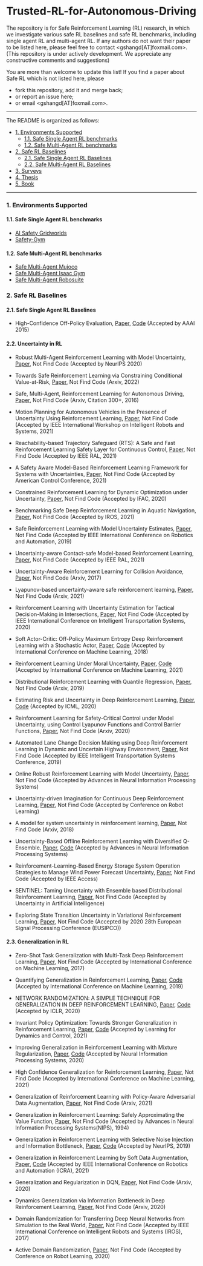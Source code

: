 # Trusted-RL-for-Autonomous-Driving








The repository is for Safe Reinforcement Learning (RL) research, in which we investigate various safe RL baselines and safe RL benchmarks, including single agent RL and multi-agent RL. If any authors do not want their paper to be listed here, please feel free to contact <gshangd[AT]foxmail.com>. (This repository is under actively development. We appreciate any constructive comments and suggestions)


You are more than welcome to update this list! If you find a paper about Safe RL which is not listed here, please

- fork this repository, add it and merge back;
- or report an issue here;
- or email <gshangd[AT]foxmail.com>.

***
The README is organized as follows:
- [1. Environments Supported](#1-environments-supported)
  * [1.1. Safe Single Agent RL benchmarks](#11-safe-single-agent-rl-benchmarks)
  * [1.2. Safe Multi-Agent RL benchmarks](#12-safe-multi-agent-rl-benchmarks)
- [2. Safe RL Baselines](#2-safe-rl-baselines)
  * [2.1. Safe Single Agent RL Baselines](#21-safe-single-agent-rl-baselines)
  * [2.2. Safe Multi-Agent RL Baselines](#22-safe-multi-agent-rl-baselines)
- [3. Surveys](#3-surveys)
- [4. Thesis](#4-thesis)
- [5. Book](#5-book)

***



### 1. Environments Supported
#### 1.1. Safe Single Agent RL benchmarks
- [AI Safety Gridworlds](https://github.com/deepmind/ai-safety-gridworlds)
- [Safety-Gym](https://github.com/openai/safety-gym)

#### 1.2. Safe Multi-Agent RL benchmarks
- [Safe Multi-Agent Mujoco](https://github.com/chauncygu/Safe-Multi-Agent-Mujoco)
- [Safe Multi-Agent Isaac Gym](https://github.com/chauncygu/Safe-Multi-Agent-Isaac-Gym)
- [Safe Multi-Agent Robosuite](https://github.com/chauncygu/Safe-Multi-Agent-Robosuite)



### 2. Safe RL Baselines

#### 2.1. Safe Single Agent RL Baselines

- High-Confidence Off-Policy Evaluation, [Paper](https://www.ics.uci.edu/~dechter/courses/ics-295/winter-2018/papers/2015Thomas2015.pdf), [Code](https://github.com/chauncygu/Safe-Reinforcement-Learning-Baseline/tree/main/Safe-RL/safeRL) (Accepted by AAAI 2015)

#### 2.2. Uncertainty in RL

- Robust Multi-Agent Reinforcement Learning with Model Uncertainty, [Paper](https://proceedings.neurips.cc/paper/2020/file/774412967f19ea61d448977ad9749078-Paper.pdf), Not Find Code (Accepted by NeurIPS 2020)

- Towards Safe Reinforcement Learning via Constraining Conditional Value-at-Risk, [Paper](https://arxiv.org/pdf/2206.04436.pdf), Not Find Code (Arxiv, 2022)

- Safe, Multi-Agent, Reinforcement Learning for Autonomous Driving, [Paper](https://arxiv.org/pdf/1610.03295.pdf), Not Find Code (Arxiv, Citation 300+, 2016)

- Motion Planning for Autonomous Vehicles in the Presence of Uncertainty Using Reinforcement Learning, [Paper]([https://arxiv.org/pdf/2110.00640v1.pdf](https://ieeexplore.ieee.org/stamp/stamp.jsp?tp=&arnumber=9636480)), Not Find Code (Accepted by IEEE International Workshop on Intelligent Robots and Systems, 2021)

- Reachability-based Trajectory Safeguard (RTS): A Safe and Fast Reinforcement Learning Safety Layer for Continuous Control, [Paper](https://ieeexplore.ieee.org/stamp/stamp.jsp?tp=&arnumber=9369910), Not Find Code (Accepted by IEEE RAL, 2021)

- A Safety Aware Model-Based Reinforcement Learning Framework for Systems with Uncertainties, [Paper](https://scc-lab.github.io/Preprints/SCC.Mahmud.Hareland.ea2021.pdf), Not Find Code (Accepted by American Control Conference, 2021)

- Constrained Reinforcement Learning for Dynamic Optimization under Uncertainty, [Paper](https://www.sciencedirect.com/science/article/pii/S2405896320306455), Not Find Code (Accepted by IFAC, 2020)

- Benchmarking Safe Deep Reinforcement Learning in Aquatic Navigation, [Paper](https://arxiv.org/pdf/2110.00640v1.pdf), Not Find Code (Accepted by IROS, 2021)

- Safe Reinforcement Learning with Model Uncertainty Estimates, [Paper](https://ieeexplore.ieee.org/stamp/stamp.jsp?tp=&arnumber=8793611), Not Find Code (Accepted by IEEE International Conference on Robotics and Automation, 2019)

- Uncertainty-aware Contact-safe Model-based Reinforcement Learning, [Paper](https://ieeexplore.ieee.org/stamp/stamp.jsp?tp=&arnumber=9376242), Not Find Code (Accepted by IEEE RAL, 2021)

- Uncertainty-Aware Reinforcement Learning for Collision Avoidance, [Paper](https://arxiv.org/pdf/1702.01182.pdf), Not Find Code (Arxiv, 2017)

- Lyapunov-based uncertainty-aware safe reinforcement learning, [Paper](https://arxiv.org/ftp/arxiv/papers/2107/2107.13944.pdf), Not Find Code (Arxiv, 2021)

- Reinforcement Learning with Uncertainty Estimation for Tactical Decision-Making in Intersections, [Paper](https://ieeexplore.ieee.org/stamp/stamp.jsp?tp=&arnumber=9294407), Not Find Code (Accepted by IEEE International Conference on Intelligent Transportation Systems, 2020)

- Soft Actor-Critic: Off-Policy Maximum Entropy Deep Reinforcement Learning with a Stochastic Actor, [Paper](https://proceedings.mlr.press/v80/haarnoja18b.html), [Code](https://github.com/haarnoja/sac) (Accepted by International Conference on Machine Learning, 2018)

- Reinforcement Learning Under Moral Uncertainty, [Paper](https://proceedings.mlr.press/v139/ecoffet21a.html), [Code](https://github.com/uber-research/normative-uncertainty) (Accepted by International Conference on Machine Learning, 2021)

- Distributional Reinforcement Learning with Quantile Regression, [Paper](https://arxiv.org/pdf/1710.10044.pdf), Not Find Code (Arxiv, 2019)

- Estimating Risk and Uncertainty in Deep Reinforcement Learning, [Paper](https://arxiv.org/abs/1905.09638), [Code](https://github.com/IndustAI/risk-and-uncertainty) (Accepted by ICML, 2020)

- Reinforcement Learning for Safety-Critical Control under Model Uncertainty, using Control Lyapunov Functions and Control Barrier Functions, [Paper](https://arxiv.org/pdf/2004.07584.pdf), Not Find Code (Arxiv, 2020)

- Automated Lane Change Decision Making using Deep Reinforcement Learning in Dynamic and Uncertain Highway Environment, [Paper](https://ieeexplore.ieee.org/document/8917192), Not Find Code (Accepted by IEEE Intelligent Transportation Systems Conference, 2019)

- Online Robust Reinforcement Learning with Model Uncertainty, [Paper](https://proceedings.neurips.cc/paper/2021/hash/3a4496776767aaa99f9804d0905fe584-Abstract.html), Not Find Code (Accepted by Advances in Neural Information Processing Systems)

- Uncertainty-driven Imagination for Continuous Deep Reinforcement Learning, [Paper](https://proceedings.mlr.press/v78/kalweit17a.html), Not Find Code (Accepted by Conference on Robot Learning)

- A model for system uncertainty in reinforcement learning, [Paper](http://arxiv.org/abs/1802.07668), Not Find Code (Arxiv, 2018)

- Uncertainty-Based Offline Reinforcement Learning with Diversified Q-Ensemble, [Paper](https://proceedings.neurips.cc/paper/2021/hash/3d3d286a8d153a4a58156d0e02d8570c-Abstract.html), [Code](https://github.com/snu-mllab/EDAC) (Accepted by Advances in Neural Information Processing Systems)

- Reinforcement-Learning-Based Energy Storage System Operation Strategies to Manage Wind Power Forecast Uncertainty, [Paper](https://ieeexplore.ieee.org/stamp/stamp.jsp?arnumber=8967100), Not Find Code (Accepted by IEEE Access)

- SENTINEL: Taming Uncertainty with Ensemble based Distributional Reinforcement Learning, [Paper](https://proceedings.mlr.press/v180/eriksson22a.html), Not Find Code (Accepted by Uncertainty in Artificial Intelligence)

- Exploring State Transition Uncertainty in Variational Reinforcement Learning, [Paper](https://ieeexplore.ieee.org/document/9287440/), Not Find Code (Accepted by 2020 28th European Signal Processing Conference (EUSIPCO))

#### 2.3. Generalization in RL

- Zero-Shot Task Generalization with Multi-Task Deep Reinforcement Learning, [Paper](http://proceedings.mlr.press/v70/oh17a/oh17a.pdf), Not Find Code (Accepted by International Conference on Machine Learning, 2017)

- Quantifying Generalization in Reinforcement Learning, [Paper](https://proceedings.mlr.press/v97/cobbe19a.html), [Code](https://github.com/openai/coinrun) (Accepted by International Conference on Machine Learning, 2019)

- NETWORK RANDOMIZATION: A SIMPLE TECHNIQUE FOR GENERALIZATION IN DEEP REINFORCEMENT LEARNING, [Paper](http://arxiv.org/abs/1910.05396), [Code](https://github.com/pokaxpoka/netrand) (Accepted by ICLR, 2020)

- Invariant Policy Optimization: Towards Stronger Generalization in Reinforcement Learning, [Paper](http://proceedings.mlr.press/v144/sonar21a/sonar21a.pdf), [Code](https://github.com/irom-lab/Invariant-Policy-Optimization) (Accepted by Learning for Dynamics and Control, 2021)

- Improving Generalization in Reinforcement Learning with Mixture Regularization, [Paper](https://proceedings.neurips.cc/paper/2020/file/5a751d6a0b6ef05cfe51b86e5d1458e6-Paper.pdf), [Code](https://github.com/kaixin96/mixreg) (Accepted by Neural Information Processing Systems, 2020)

- High Confidence Generalization for Reinforcement Learning, [Paper](http://proceedings.mlr.press/v139/kostas21a/kostas21a.pdf), Not Find Code (Accepted by International Conference on Machine Learning, 2021)

- Generalization of Reinforcement Learning with Policy-Aware Adversarial Data Augmentation, [Paper](https://arxiv.org/pdf/2106.15587.pdf), Not Find Code (Arxiv, 2021)

- Generalization in Reinforcement Learning: Safely Approximating the Value Function, [Paper](https://proceedings.neurips.cc/paper/1994/file/ef50c335cca9f340bde656363ebd02fd-Paper.pdf), Not Find Code (Accepted by Advances in Neural Information Processing Systems(NIPS), 1994)

- Generalization in Reinforcement Learning with Selective Noise Injection and Information Bottleneck, [Paper](https://proceedings.neurips.cc/paper/2019/hash/e2ccf95a7f2e1878fcafc8376649b6e8-Abstract.html), [Code](https://github.com/microsoft/IBAC-SNI/) (Accepted by NeurIPS, 2019)

- Generalization in Reinforcement Learning by Soft Data Augmentation, [Paper](https://ieeexplore.ieee.org/document/9561103/), [Code](https://github.com/nicklashansen/dmcontrol-generalization-benchmark) (Accepted by IEEE International Conference on Robotics and Automation (ICRA), 2021)

- Generalization and Regularization in DQN, [Paper](http://arxiv.org/abs/1810.00123), Not Find Code (Arxiv, 2020)

- Dynamics Generalization via Information Bottleneck in Deep Reinforcement Learning, [Paper](https://arxiv.org/pdf/2008.00614.pdf), Not Find Code (Arxiv, 2020)

- Domain Randomization for Transferring Deep Neural Networks from Simulation to the Real World, [Paper](https://ieeexplore.ieee.org/abstract/document/8202133), Not Find Code (Accepted by IEEE International Conference on Intelligent Robots and Systems (IROS), 2017)

- Active Domain Randomization, [Paper](https://proceedings.mlr.press/v100/mehta20a.html), Not Find Code (Accepted by Conference on Robot Learning, 2020)
